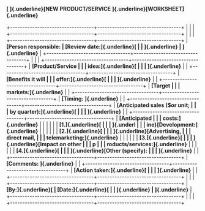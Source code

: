 **[ ]{.underline}[NEW PRODUCT/SERVICE
]{.underline}[WORKSHEET]{.underline}**

+----------------------------------+----------------------------------+
|                                  |                                  |
+----------------------------------+----------------------------------+
|                                  |                                  |
+----------------------------------+----------------------------------+
| **[Person responsible:           | **[Review date:]{.underline}[    |
| ]{.underline}**                  | ]{.underline}**                  |
+----------------------------------+----------------------------------+
|                                  |                                  |
+----------------------------------+----------------------------------+
| **[Product/Service               |                                  |
| idea:]{.underline}[              |                                  |
| ]{.underline}**                  |                                  |
+----------------------------------+----------------------------------+
| **[Benefits it will              |                                  |
| offer:]{.underline}[             |                                  |
| ]{.underline}**                  |                                  |
+----------------------------------+----------------------------------+
| **[Target                        |                                  |
| markets:]{.underline}**          |                                  |
+----------------------------------+----------------------------------+
| **[Timing: ]{.underline}**       |                                  |
+----------------------------------+----------------------------------+
| **[Anticipated sales (\$or unit; |                                  |
| by quarter):]{.underline}[       |                                  |
| ]{.underline}**                  |                                  |
+----------------------------------+----------------------------------+
| **[Anticipated                   |                                  |
| costs:]{.underline}**            |                                  |
|                                  |                                  |
| **[1.]{.underline}[              |                                  |
| ]{.underl                        |                                  |
| ine}[Development:]{.underline}** |                                  |
|                                  |                                  |
| **[2.]{.underline}[              |                                  |
| ]{.underline}[Advertising,       |                                  |
| direct mail,                     |                                  |
| telemarketing:]{.underline}**    |                                  |
|                                  |                                  |
| **[3.]{.underline}[              |                                  |
| ]{.underline}[Impact on other    |                                  |
| p                                |                                  |
| roducts/services:]{.underline}** |                                  |
|                                  |                                  |
| **[4.]{.underline}[              |                                  |
| ]{.underline}[Other (specify):   |                                  |
| ]{.underline}**                  |                                  |
+----------------------------------+----------------------------------+
| **[Comments: ]{.underline}**     |                                  |
+----------------------------------+----------------------------------+
| **[Action taken:]{.underline}[   |                                  |
| ]{.underline}**                  |                                  |
+----------------------------------+----------------------------------+
|                                  |                                  |
+----------------------------------+----------------------------------+
| **[By:]{.underline}[             | **[Date:]{.underline}[           |
| ]{.underline}**                  | ]{.underline}**                  |
+----------------------------------+----------------------------------+
|                                  |                                  |
+----------------------------------+----------------------------------+
